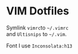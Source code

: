 # VIM Dotfiles

Symlink `vimrc`to `~/.vimrc`  
and `Ultisnips` to `~/.vim`.

Font I use
`Inconsolata:h13`
